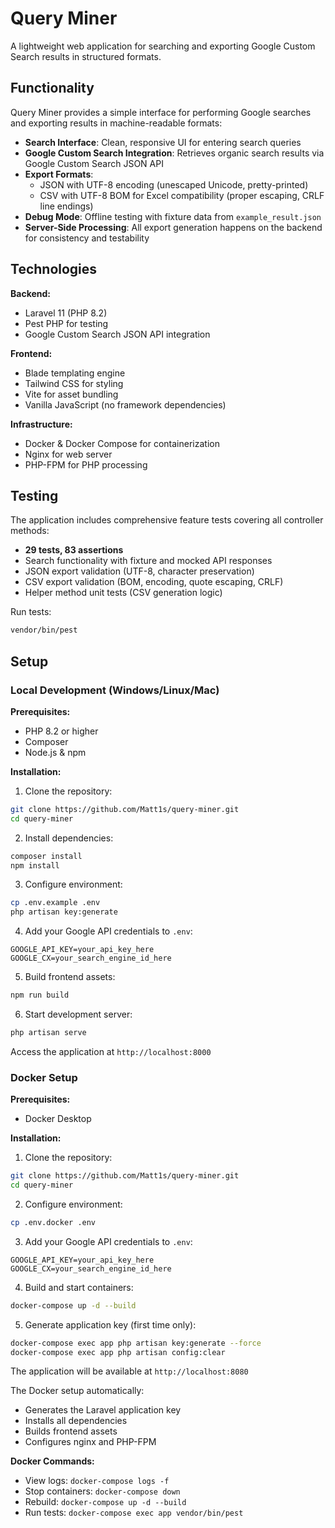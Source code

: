 # Query Miner

A lightweight web application for searching and exporting Google Custom Search results in structured formats.

## Functionality

Query Miner provides a simple interface for performing Google searches and exporting results in machine-readable formats:

- **Search Interface**: Clean, responsive UI for entering search queries
- **Google Custom Search Integration**: Retrieves organic search results via Google Custom Search JSON API
- **Export Formats**: 
  - JSON with UTF-8 encoding (unescaped Unicode, pretty-printed)
  - CSV with UTF-8 BOM for Excel compatibility (proper escaping, CRLF line endings)
- **Debug Mode**: Offline testing with fixture data from `example_result.json`
- **Server-Side Processing**: All export generation happens on the backend for consistency and testability

## Technologies

**Backend:**
- Laravel 11 (PHP 8.2)
- Pest PHP for testing
- Google Custom Search JSON API integration

**Frontend:**
- Blade templating engine
- Tailwind CSS for styling
- Vite for asset bundling
- Vanilla JavaScript (no framework dependencies)

**Infrastructure:**
- Docker & Docker Compose for containerization
- Nginx for web server
- PHP-FPM for PHP processing

## Testing

The application includes comprehensive feature tests covering all controller methods:

- **29 tests, 83 assertions**
- Search functionality with fixture and mocked API responses
- JSON export validation (UTF-8, character preservation)
- CSV export validation (BOM, encoding, quote escaping, CRLF)
- Helper method unit tests (CSV generation logic)

Run tests:
```bash
vendor/bin/pest
```

## Setup

### Local Development (Windows/Linux/Mac)

**Prerequisites:**
- PHP 8.2 or higher
- Composer
- Node.js & npm

**Installation:**

1. Clone the repository:
```bash
git clone https://github.com/Matt1s/query-miner.git
cd query-miner
```

2. Install dependencies:
```bash
composer install
npm install
```

3. Configure environment:
```bash
cp .env.example .env
php artisan key:generate
```

4. Add your Google API credentials to `.env`:
```env
GOOGLE_API_KEY=your_api_key_here
GOOGLE_CX=your_search_engine_id_here
```

5. Build frontend assets:
```bash
npm run build
```

6. Start development server:
```bash
php artisan serve
```

Access the application at `http://localhost:8000`

### Docker Setup

**Prerequisites:**
- Docker Desktop

**Installation:**

1. Clone the repository:
```bash
git clone https://github.com/Matt1s/query-miner.git
cd query-miner
```

2. Configure environment:
```bash
cp .env.docker .env
```

3. Add your Google API credentials to `.env`:
```env
GOOGLE_API_KEY=your_api_key_here
GOOGLE_CX=your_search_engine_id_here
```

4. Build and start containers:
```bash
docker-compose up -d --build
```

5. Generate application key (first time only):
```bash
docker-compose exec app php artisan key:generate --force
docker-compose exec app php artisan config:clear
```

The application will be available at `http://localhost:8080`

The Docker setup automatically:
- Generates the Laravel application key
- Installs all dependencies
- Builds frontend assets
- Configures nginx and PHP-FPM

**Docker Commands:**

- View logs: `docker-compose logs -f`
- Stop containers: `docker-compose down`
- Rebuild: `docker-compose up -d --build`
- Run tests: `docker-compose exec app vendor/bin/pest`